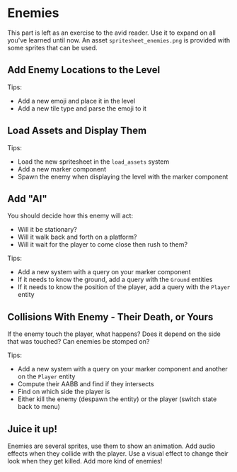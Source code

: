 # Enemies

This part is left as an exercise to the avid reader. Use it to expand on all you've learned until now. An asset `spritesheet_enemies.png` is provided with some sprites that can be used.

## Add Enemy Locations to the Level

Tips:
* Add a new emoji and place it in the level
* Add a new tile type and parse the emoji to it

## Load Assets and Display Them

Tips:
* Load the new spritesheet in the `load_assets` system
* Add a new marker component
* Spawn the enemy when displaying the level with the marker component

## Add "AI"

You should decide how this enemy will act:
* Will it be stationary?
* Will it walk back and forth on a platform?
* Will it wait for the player to come close then rush to them?

Tips:
* Add a new system with a query on your marker component
* If it needs to know the ground, add a query with the `Ground` entities
* If it needs to know the position of the player, add a query with the `Player` entity

## Collisions With Enemy - Their Death, or Yours

If the enemy touch the player, what happens? Does it depend on the side that was touched? Can enemies be stomped on?

Tips:
* Add a new system with a query on your marker component and another on the `Player` entity
* Compute their AABB and find if they intersects
* Find on which side the player is
* Either kill the enemy (despawn the entity) or the player (switch state back to menu)

## Juice it up!

Enemies are several sprites, use them to show an animation. Add audio effects when they collide with the player. Use a visual effect to change their look when they get killed. Add more kind of enemies!
